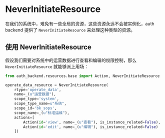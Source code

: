 # NeverInitiateResource

在我们的系统中，难免有一些全局的资源，这些资源永远不会被实例化，auth backend 提供了 `NeverInitiateResource` 来处理这种类型的资源。

## 使用 NeverInitiateResource

假设我们需要对系统中的运营数据进行查看和编辑的权限控制，那么 `NeverInitiateResource` 就能够派上用场：

```python
from auth_backend.resources.base import Action, NeverInitiateResource

operate_data_resource = NeverInitiateResource(
    rtype='operate_data',
    name=_(u"运营数据"),
    scope_type='system',
    scope_type_name=u"系统",
    scope_id='bk_sops',
    scope_name=_(u"标准运维"),
    actions=[
        Action(id='view', name=_(u"查看"), is_instance_related=False),
        Action(id='edit', name=_(u"编辑"), is_instance_related=False)
    ])
```